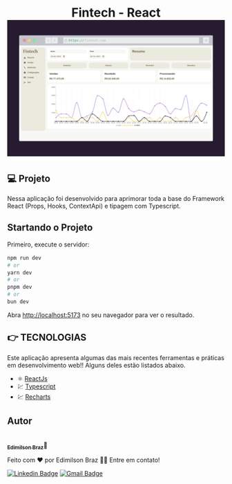<h1 align="center">
  Fintech - React
    <img src="./public/fintech.png" width="700">
</h1>

## 💻 Projeto
Nessa aplicação foi desenvolvido para aprimorar toda a base do Framework React (Props, Hooks, ContextApi) e tipagem com Typescript.

## Startando o Projeto

Primeiro, execute o servidor:

```bash
npm run dev
# or
yarn dev
# or
pnpm dev
# or
bun dev
```

Abra [http://localhost:5173](http://localhost:5173) no seu navegador para ver o resultado.

## 👉 TECNOLOGIAS

Este aplicação apresenta algumas das mais recentes ferramentas e práticas em desenvolvimento web!!
Alguns deles estão listados abaixo.

- ⚛️ [ReactJs](https://react.dev/)
- 💹 [Typescript](https://www.typescriptlang.org/)
- 💹 [Recharts](https://recharts.org/en-US/)


## Autor
<a href="#">
 <img style="border-radius: 50%;" src="https://avatars.githubusercontent.com/u/65040481?s=460&u=89ccd5a011db9d8281701ee5ca4f09ac844234c3&v=4" width="100px;" alt=""/>
 <br/>
 <sub><b>Edimilson Braz</b></sub></a>🚀

Feito com ❤️ por Edimilson Braz 👋🏽 Entre em contato!

[![Linkedin Badge](https://img.shields.io/badge/-Edimilson-blue?style=flat-square&logo=Linkedin&logoColor=white&link=https://www.linkedin.com/in/edimilsonbraz/)](https://www.linkedin.com/in/edimilsonbraz/) 
[![Gmail Badge](https://img.shields.io/badge/-edimilson.gt8@gmail.com-c14438?style=flat-square&logo=Gmail&logoColor=white&link=mailto:edimilson.gt8@gmail.com)](mailto:edimilson.gt8@gmail.com)
